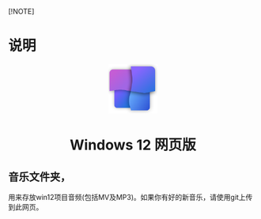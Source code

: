 [!NOTE]
# 说明
<p align="center">
    <img src="./windows12.svg" width="100" height="100">
</p>
<h1 align="center">Windows 12 网页版</h1>
<p align="center" class="shields">

## 音乐文件夹，
用来存放win12项目音频(包括MV及MP3)。如果你有好的新音乐，请使用git上传到此网页。
